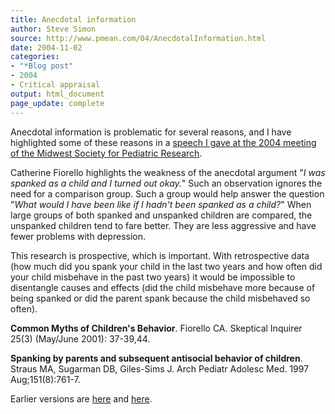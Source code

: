 ```yaml
---
title: Anecdotal information
author: Steve Simon
source: http://www.pmean.com/04/AnecdotalInformation.html
date: 2004-11-02
categories:
- "*Blog post"
- 2004
- Critical appraisal
output: html_document
page_update: complete
---
```


Anecdotal information is problematic for several reasons, and I have highlighted some of these reasons in a [speech I gave at the 2004 meeting of the Midwest Society for Pediatric Research][sim3].

Catherine Fiorello highlights the weakness of the anecdotal argument "*I was spanked as a child and I turned out okay.*" Such an observation ignores the need for a comparison group. Such a group would help answer the question "*What would I have been like if I hadn't been spanked as a child?*" When large groups of both spanked and unspanked children are compared, the unspanked children tend to fare better. They are less aggressive and have fewer problems with depression.

This research is prospective, which is important. With retrospective data (how much did you spank your child in the last two years and how often did your child misbehave in the past two years) it would be impossible to disentangle causes and effects (did the child misbehave more because of being spanked or did the parent spank because the child misbehaved so often).

**Common Myths of Children's Behavior**. Fiorello CA. Skeptical Inquirer 25(3) (May/June 2001): 37-39,44.

**Spanking by parents and subsequent antisocial behavior of children**. Straus MA, Sugarman DB, Giles-Sims J. Arch Pediatr Adolesc Med. 1997 Aug;151(8):761-7.

Earlier versions are [here][sim1] and [here][sim2].

[sim1]: http://www.pmean.com/04/AnecdotalInformation.html
[sim2]: http://new.pmean.com/anecdotal-information/

[sim3]: http://new.pmean.com/gold-standard/
